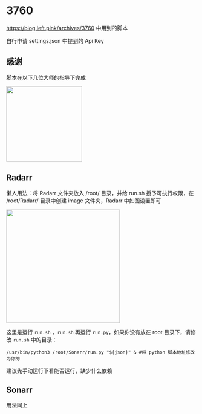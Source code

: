 # 3760
https://blog.left.pink/archives/3760 中用到的脚本

自行申请 settings.json 中提到的 Api Key

## 感谢

脚本在以下几位大师的指导下完成

<img src="https://github.com/Left024/3760/assets/20574903/8434a2c5-7682-418e-af59-3bf7d2a74249" width="200px" />

## Radarr

懒人用法：将 Radarr 文件夹放入 /root/ 目录，并给 run.sh 授予可执行权限，在 /root/Radarr/ 目录中创建 image 文件夹，Radarr 中如图设置即可

<img src="https://chevereto.left.pink/images/2023/12/27/20231227011927.png" width="300px" />

这里是运行 ```run.sh``` ，```run.sh``` 再运行 ```run.py```，如果你没有放在 root 目录下，请修改 ```run.sh``` 中的目录：

```
/usr/bin/python3 /root/Sonarr/run.py "${json}" & #将 python 脚本地址修改为你的
```

建议先手动运行下看能否运行，缺少什么依赖

## Sonarr

用法同上
